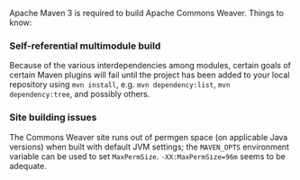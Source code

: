 <!--
Licensed to the Apache Software Foundation (ASF) under one
or more contributor license agreements.  See the NOTICE file
distributed with this work for additional information
regarding copyright ownership.  The ASF licenses this file
to you under the Apache License, Version 2.0 (the
"License"); you may not use this file except in compliance
with the License.  You may obtain a copy of the License at

  http://www.apache.org/licenses/LICENSE-2.0

Unless required by applicable law or agreed to in writing,
software distributed under the License is distributed on an
"AS IS" BASIS, WITHOUT WARRANTIES OR CONDITIONS OF ANY
KIND, either express or implied.  See the License for the
specific language governing permissions and limitations
under the License.
-->

Apache Maven 3 is required to build Apache Commons Weaver. Things to know:

### Self-referential multimodule build
Because of the various interdependencies among modules, certain goals of
certain Maven plugins will fail until the project has been added to your
local repository using `mvn install`, e.g.
`mvn dependency:list`, `mvn dependency:tree`, and possibly others.

### Site building issues
The Commons Weaver site runs out of permgen space (on applicable Java versions)
when built with default JVM settings; the `MAVEN_OPTS` environment variable can
be used to set `MaxPermSize`. `-XX:MaxPermSize=96m` seems to be adequate.

